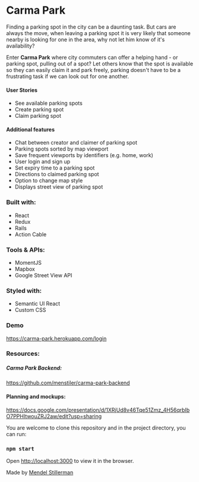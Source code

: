 # Carma Park

Finding a parking spot in the city can be a daunting task. But cars are always the move, when leaving a parking spot it is very likely that someone nearby is looking for one in the area, why not let him know of it's availability?  

Enter **Carma Park** where city commuters can offer a helping hand - or parking spot, pulling out of a spot? Let others know that the spot is available so they can easily claim it and park freely, parking doesn't have to be a frustrating task if we can look out for one another.

#### User Stories  
- See available parking spots
- Create parking spot
- Claim parking spot


#### Additional features
- Chat between creator and claimer of parking spot
- Parking spots sorted by map viewport
- Save frequent viewports by identifiers (e.g. home, work)
- User login and sign up
- Set expiry time to a parking spot
- Directions to claimed parking spot
- Option to change map style
- Displays street view of parking spot

### Built with:
- React
- Redux
- Rails
- Action Cable

### Tools & APIs:
- MomentJS
- Mapbox
- Google Street View API

### Styled with:
- Semantic UI React
- Custom CSS

### Demo
https://carma-park.herokuapp.com/login

### Resources:
##### Carma Park Backend:
https://github.com/menstiler/carma-park-backend
#### Planning and mockups:
https://docs.google.com/presentation/d/1XRjUd8v46Tqe51Zmz_4H56qrbIbO7PPHItwouZRJ2aw/edit?usp=sharing

You are welcome to clone this repository and in the project directory, you can run:

### `npm start`

Open [http://localhost:3000](http://localhost:3000) to view it in the browser.

Made by [Mendel Stillerman](https://github.com/menstiler)
